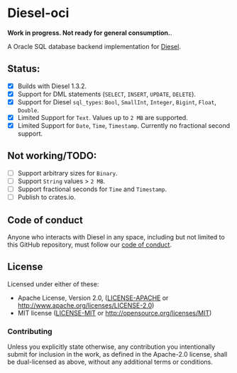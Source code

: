 # Diesel-oci

**Work in progress. Not ready for general consumption.**.

A Oracle SQL database backend implementation for
[Diesel](https://github.com/diesel-rs/diesel).

## Status:

- [x] Builds with Diesel 1.3.2.
- [x] Support for DML statements (`SELECT`, `INSERT`, `UPDATE`, `DELETE`).
- [x] Support for Diesel `sql_types`: `Bool`, `SmallInt`,
      `Integer`, `Bigint`, `Float`, `Double`.
- [x] Limited Support for `Text`. Values up to `2 MB` are supported.
- [x] Limited Support for `Date`, `Time`, `Timestamp`.
      Currently no fractional second support.

## Not working/TODO:

- [ ] Support arbitrary sizes for `Binary`.
- [ ] Support `String` values > `2 MB`.
- [ ] Support fractional seconds for `Time` and `Timestamp`.
- [ ] Publish to crates.io.

## Code of conduct

Anyone who interacts with Diesel in any space, including but not limited to
this GitHub repository, must follow our [code of conduct](https://github.com/diesel-rs/diesel/blob/master/code_of_conduct.md).

## License

Licensed under either of these:

- Apache License, Version 2.0, ([LICENSE-APACHE](LICENSE-APACHE) or
  http://www.apache.org/licenses/LICENSE-2.0)
- MIT license ([LICENSE-MIT](LICENSE-MIT) or
  http://opensource.org/licenses/MIT)

### Contributing

Unless you explicitly state otherwise, any contribution you intentionally submit
for inclusion in the work, as defined in the Apache-2.0 license, shall be
dual-licensed as above, without any additional terms or conditions.
